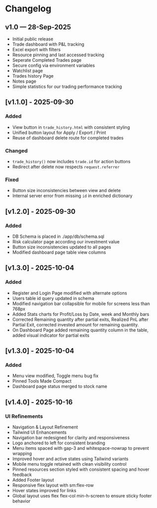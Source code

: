 # Changelog

## v1.0 — 28-Sep-2025
- Initial public release
- Trade dashboard with P&L tracking
- Excel export with filters
- Resource pinning and last accessed tracking
- Seperate Completed Trades page
- Secure config via environment variables
- Watchlist page
- Trades history Page
- Notes page 
- Simple statistics for our trading performance tracking

## [v1.1.0] - 2025-09-30
### Added
- View button in `trade_history.html` with consistent styling
- Unified button layout for Apply / Export / Print
- Reuse of dashboard delete route for completed trades

### Changed
- `trade_history()` now includes `trade.id` for action buttons
- Redirect after delete now respects `request.referrer`

### Fixed
- Button size inconsistencies between view and delete
- Internal server error from missing `id` in enriched dictionary

## [v1.2.0] - 2025-09-30
### Added
- DB Schema is placed in ./app/db/schema.sql
- Risk calculator page according our investment value
- Button size inconsistencies updated to all pages
- Modified dashboard page table view columns

## [v1.3.0] - 2025-10-04
### Added
- Register and Login Page modified with alternate options
- Users table id query updated in schema
- Modified navigation bar collapsible for mobile for screens less than 768px
- Added Stats charts for Profit/Loss by Date, week and Monthly bars
- Corrected Remaining quantity after partial exits, Realized PnL after Partial Exit, corrected invested amount for remaining quantity. 
- On Dashboard Page added remaining quantity column in the table, added visual indicator for partial exits

## [v1.3.0] - 2025-10-04
### Added
- Menu view modified, Toggle menu bug fix
- Pinned Tools Made Compact
- Dashboard page status merged to stock name

## [v1.4.0] - 2025-10-16
### UI Refinements
- Navigation & Layout Refinement
- Tailwind UI Enhancements
- Navigation bar redesigned for clarity and responsiveness
- Logo anchored to left for consistent branding
- Menu items spaced with gap-3 and whitespace-nowrap to prevent wrapping
- Improved hover and active states using Tailwind variants
- Mobile menu toggle retained with clean visibility control
- Pinned resources section styled with consistent spacing and hover feedback
- Added Footer layout
- Responsive flex layout with sm:flex-row
- Hover states improved for links
- Global layout uses flex flex-col min-h-screen to ensure sticky footer behavior